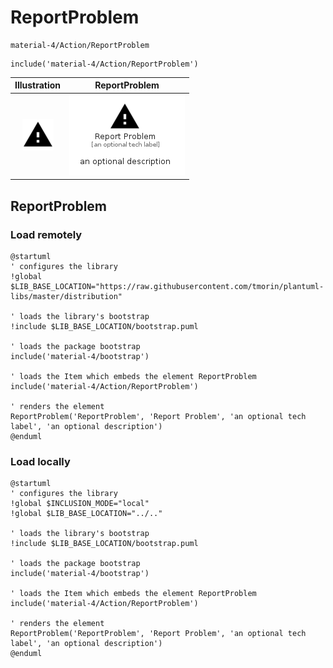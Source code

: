 # ReportProblem


```text
material-4/Action/ReportProblem
```

```text
include('material-4/Action/ReportProblem')
```



| Illustration | ReportProblem |
| :---: | :---: |
| ![illustration for Illustration](../../material-4/Action/ReportProblem.png) | ![illustration for ReportProblem](../../material-4/Action/ReportProblem.Local.png) |




## ReportProblem

### Load remotely
```plantuml
@startuml
' configures the library
!global $LIB_BASE_LOCATION="https://raw.githubusercontent.com/tmorin/plantuml-libs/master/distribution"

' loads the library's bootstrap
!include $LIB_BASE_LOCATION/bootstrap.puml

' loads the package bootstrap
include('material-4/bootstrap')

' loads the Item which embeds the element ReportProblem
include('material-4/Action/ReportProblem')

' renders the element
ReportProblem('ReportProblem', 'Report Problem', 'an optional tech label', 'an optional description')
@enduml
```

### Load locally
```plantuml
@startuml
' configures the library
!global $INCLUSION_MODE="local"
!global $LIB_BASE_LOCATION="../.."

' loads the library's bootstrap
!include $LIB_BASE_LOCATION/bootstrap.puml

' loads the package bootstrap
include('material-4/bootstrap')

' loads the Item which embeds the element ReportProblem
include('material-4/Action/ReportProblem')

' renders the element
ReportProblem('ReportProblem', 'Report Problem', 'an optional tech label', 'an optional description')
@enduml
```

